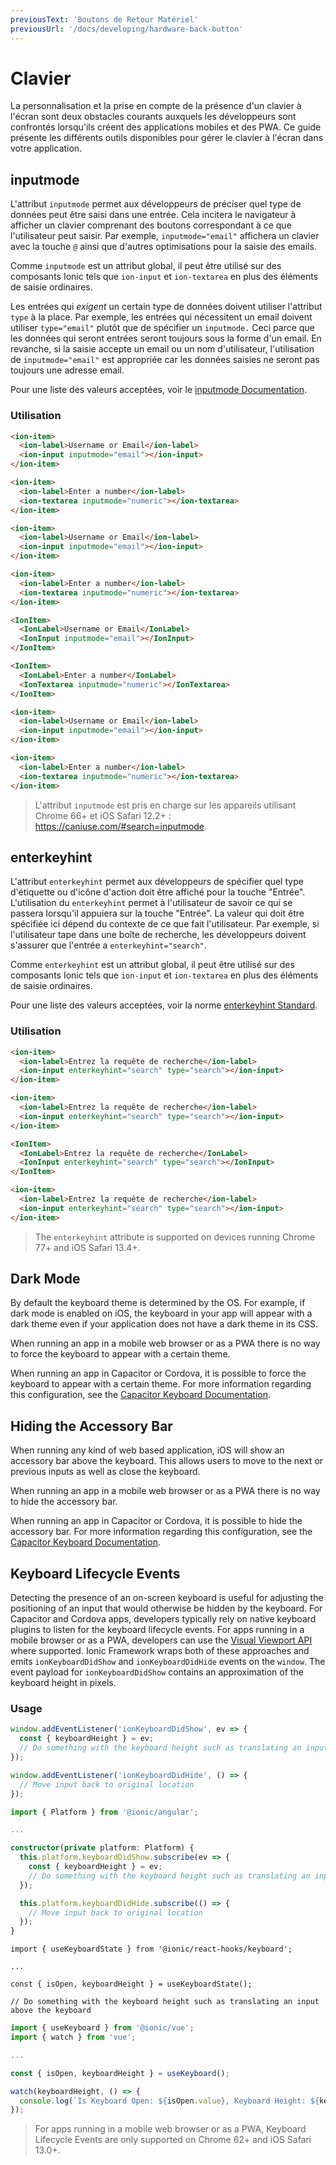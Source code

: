 ```yaml
---
previousText: 'Boutons de Retour Matériel'
previousUrl: '/docs/developing/hardware-back-button'
---
```


# Clavier

La personnalisation et la prise en compte de la présence d'un clavier à l'écran sont deux obstacles courants auxquels les développeurs sont confrontés lorsqu'ils créent des applications mobiles et des PWA. Ce guide présente les différents outils disponibles pour gérer le clavier à l'écran dans votre application.

## inputmode

L'attribut `inputmode` permet aux développeurs de préciser quel type de données peut être saisi dans une entrée. Cela incitera le navigateur à afficher un clavier comprenant des boutons correspondant à ce que l'utilisateur peut saisir. Par exemple, `inputmode="email"` affichera un clavier avec la touche `@` ainsi que d'autres optimisations pour la saisie des emails.

Comme `inputmode` est un attribut global, il peut être utilisé sur des composants Ionic tels que `ion-input` et `ion-textarea` en plus des éléments de saisie ordinaires.

Les entrées qui _exigent_ un certain type de données doivent utiliser l'attribut `type` à la place. Par exemple, les entrées qui nécessitent un email doivent utiliser `type="email"` plutôt que de spécifier un `inputmode.` Ceci parce que les données qui seront entrées seront toujours sous la forme d'un email. En revanche, si la saisie accepte un email ou un nom d'utilisateur, l'utilisation de `inputmode="email"` est appropriée car les données saisies ne seront pas toujours une adresse email.

Pour une liste des valeurs acceptées, voir le <a href="https://developer.mozilla.org/en-US/docs/Web/HTML/Global_attributes/inputmode" target="_blank" rel="noreferrer">inputmode Documentation</a>.

### Utilisation
<docs-tabs> <docs-tab tab="Javascript">

```html
<ion-item>
  <ion-label>Username or Email</ion-label>
  <ion-input inputmode="email"></ion-input>
</ion-item>

<ion-item>
  <ion-label>Enter a number</ion-label>
  <ion-textarea inputmode="numeric"></ion-textarea>
</ion-item>
```
</docs-tab> <docs-tab tab="Angular">

```html
<ion-item>
  <ion-label>Username or Email</ion-label>
  <ion-input inputmode="email"></ion-input>
</ion-item>

<ion-item>
  <ion-label>Enter a number</ion-label>
  <ion-textarea inputmode="numeric"></ion-textarea>
</ion-item>
```
</docs-tab> <docs-tab tab="React">

```html
<IonItem>
  <IonLabel>Username or Email</IonLabel>
  <IonInput inputmode="email"></IonInput>
</IonItem>

<IonItem>
  <IonLabel>Enter a number</IonLabel>
  <IonTextarea inputmode="numeric"></IonTextarea>
</IonItem>
```
</docs-tab> <docs-tab tab="Vue">

```html
<ion-item>
  <ion-label>Username or Email</ion-label>
  <ion-input inputmode="email"></ion-input>
</ion-item>

<ion-item>
  <ion-label>Enter a number</ion-label>
  <ion-textarea inputmode="numeric"></ion-textarea>
</ion-item>
```
</docs-tab> </docs-tabs>

<docs-codepen user="ionic" slug="abvJVVv" height="400"></docs-codepen>

> L'attribut `inputmode` est pris en charge sur les appareils utilisant Chrome 66+ et iOS Safari 12.2+ : https://caniuse.com/#search=inputmode.

## enterkeyhint

L'attribut `enterkeyhint` permet aux développeurs de spécifier quel type d'étiquette ou d'icône d'action doit être affiché pour la touche "Entrée". L'utilisation du `enterkeyhint` permet à l'utilisateur de savoir ce qui se passera lorsqu'il appuiera sur la touche "Entrée". La valeur qui doit être spécifiée ici dépend du contexte de ce que fait l'utilisateur. Par exemple, si l'utilisateur tape dans une boîte de recherche, les développeurs doivent s'assurer que l'entrée a `enterkeyhint="search"`.

Comme `enterkeyhint` est un attribut global, il peut être utilisé sur des composants Ionic tels que `ion-input` et `ion-textarea` en plus des éléments de saisie ordinaires.

Pour une liste des valeurs acceptées, voir la norme <a href="https://html.spec.whatwg.org/dev/interaction.html#input-modalities:-the-enterkeyhint-attribute" target="_blank" rel="noreferrer">enterkeyhint Standard</a>.

### Utilisation
<docs-tabs> <docs-tab tab="Javascript">

```html
<ion-item>
  <ion-label>Entrez la requête de recherche</ion-label>
  <ion-input enterkeyhint="search" type="search"></ion-input>
</ion-item>
```
</docs-tab> <docs-tab tab="Angular">

```html
<ion-item>
  <ion-label>Entrez la requête de recherche</ion-label>
  <ion-input enterkeyhint="search" type="search"></ion-input>
</ion-item>
```
</docs-tab> <docs-tab tab="React">

```html
<IonItem>
  <IonLabel>Entrez la requête de recherche</IonLabel>
  <IonInput enterkeyhint="search" type="search"></IonInput>
</IonItem>
```
</docs-tab> <docs-tab tab="Vue">

```html
<ion-item>
  <ion-label>Entrez la requête de recherche</ion-label>
  <ion-input enterkeyhint="search" type="search"></ion-input>
</ion-item>
```
</docs-tab> </docs-tabs>

<docs-codepen user="ionic" slug="GRpWyRB" height="350"></docs-codepen>

> The `enterkeyhint` attribute is supported on devices running Chrome 77+ and iOS Safari 13.4+.

## Dark Mode

By default the keyboard theme is determined by the OS. For example, if dark mode is enabled on iOS, the keyboard in your app will appear with a dark theme even if your application does not have a dark theme in its CSS.

When running an app in a mobile web browser or as a PWA there is no way to force the keyboard to appear with a certain theme.

When running an app in Capacitor or Cordova, it is possible to force the keyboard to appear with a certain theme. For more information regarding this configuration, see the <a href="https://capacitor.ionicframework.com/docs/apis/keyboard#keyboard-configuration-ios-only-" target="_blank">Capacitor Keyboard Documentation</a>.


## Hiding the Accessory Bar

When running any kind of web based application, iOS will show an accessory bar above the keyboard. This allows users to move to the next or previous inputs as well as close the keyboard.

When running an app in a mobile web browser or as a PWA there is no way to hide the accessory bar.

When running an app in Capacitor or Cordova, it is possible to hide the accessory bar. For more information regarding this configuration, see the <a href="https://capacitor.ionicframework.com/docs/apis/keyboard#keyboard-configuration-ios-only-" target="_blank">Capacitor Keyboard Documentation</a>.


## Keyboard Lifecycle Events

Detecting the presence of an on-screen keyboard is useful for adjusting the positioning of an input that would otherwise be hidden by the keyboard. For Capacitor and Cordova apps, developers typically rely on native keyboard plugins to listen for the keyboard lifecycle events. For apps running in a mobile browser or as a PWA, developers can use the <a href="https://developer.mozilla.org/en-US/docs/Web/API/Visual_Viewport_API" rel="noreferrer" target="_blank">Visual Viewport API</a> where supported. Ionic Framework wraps both of these approaches and emits `ionKeyboardDidShow` and `ionKeyboardDidHide` events on the `window`. The event payload for `ionKeyboardDidShow` contains an approximation of the keyboard height in pixels.

### Usage
<docs-tabs> <docs-tab tab="Javascript">

```javascript
window.addEventListener('ionKeyboardDidShow', ev => {
  const { keyboardHeight } = ev;
  // Do something with the keyboard height such as translating an input above the keyboard.
});

window.addEventListener('ionKeyboardDidHide', () => {
  // Move input back to original location
});
```
</docs-tab> <docs-tab tab="Angular">

```typescript
import { Platform } from '@ionic/angular';

...

constructor(private platform: Platform) {
  this.platform.keyboardDidShow.subscribe(ev => {
    const { keyboardHeight } = ev;
    // Do something with the keyboard height such as translating an input above the keyboard.
  });

  this.platform.keyboardDidHide.subscribe(() => {
    // Move input back to original location
  });
}
```
</docs-tab> <docs-tab tab="React">

```tsx
import { useKeyboardState } from '@ionic/react-hooks/keyboard';

...

const { isOpen, keyboardHeight } = useKeyboardState();

// Do something with the keyboard height such as translating an input above the keyboard
```
</docs-tab> <docs-tab tab="Vue">

```typescript
import { useKeyboard } from '@ionic/vue';
import { watch } from 'vue';

...

const { isOpen, keyboardHeight } = useKeyboard();

watch(keyboardHeight, () => {
  console.log(`Is Keyboard Open: ${isOpen.value}, Keyboard Height: ${keyboardHeight.value}`);
});


```
</docs-tab> </docs-tabs>

> For apps running in a mobile web browser or as a PWA, Keyboard Lifecycle Events are only supported on Chrome 62+ and iOS Safari 13.0+.
